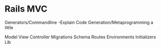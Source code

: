 Rails MVC
============================

Generators/Commandline
-Explain Code Generation/Metaprogramming a little

Model
View
Controller
Migrations
Schema
Routes
Environments
Initializers
Lib
